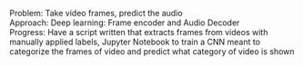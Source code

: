 Problem:​ Take video frames, predict the audio​<br/> Approach​: Deep learning: Frame encoder and Audio Decoder​<br/> Progress​: Have a script written that extracts frames from videos with manually applied labels​, Jupyter Notebook to train a CNN meant to categorize the frames of video and predict what category of video is shown​<br/> ​
